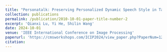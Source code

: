 ```yaml
---
title: "Personatalk: Preserving Personalized Dynamic Speech Style in Talking Face Generation"
collection: publications
permalink: /publication/2010-10-01-paper-title-number-2
excerpt: 'Qianxi Lu, Yi He, Shilin Wang'
date: 2024-10-01
venue: 'IEEE International Conference on Image Processing'
paperurl: 'https://cmsworkshops.com/ICIP2024/view_paper.php?PaperNum=1285'
citation: 
---
```

